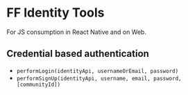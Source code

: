 # FF Identity Tools

For JS consumption in React Native and on Web.

## Credential based authentication

* `performLogin(identityApi, usernameOrEmail, password)`
* `performSignUp(identityApi, username, email, password, [communityId])`
